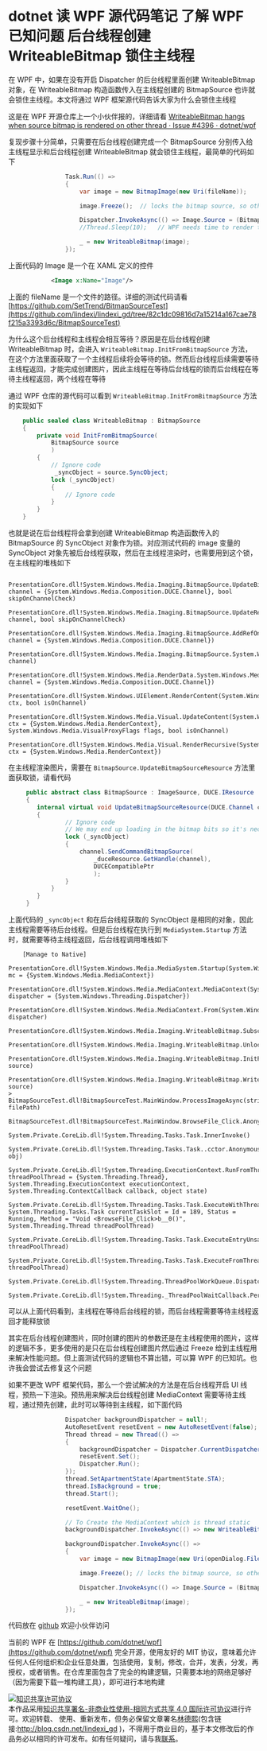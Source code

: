 # dotnet 读 WPF 源代码笔记 了解 WPF 已知问题 后台线程创建 WriteableBitmap 锁住主线程

在 WPF 中，如果在没有开启 Dispatcher 的后台线程里面创建 WriteableBitmap 对象，在 WriteableBitmap 构造函数传入在主线程创建的 BitmapSource 也许就会锁住主线程。本文将通过 WPF 框架源代码告诉大家为什么会锁住主线程

<!--more-->
<!-- CreateTime:2021/4/16 16:53:15 -->

<!-- 发布 -->

这是在 WPF 开源仓库上一个小伙伴报的，详细请看 [WriteableBitmap hangs when source bitmap is rendered on other thread · Issue #4396 · dotnet/wpf](https://github.com/dotnet/wpf/issues/4396 )

复现步骤十分简单，只需要在后台线程创建完成一个 BitmapSource 分别传入给主线程显示和后台线程创建 WriteableBitmap 就会锁住主线程，最简单的代码如下

```csharp
				Task.Run(() =>
				{
					var image = new BitmapImage(new Uri(fileName));

					image.Freeze();  // locks the bitmap source, so other threads can access

					Dispatcher.InvokeAsync(() => Image.Source = (BitmapSource) image);
					//Thread.Sleep(10);   // WPF needs time to render the bitmap. During this period, creating a WriteableBitmap makes the program hang.

					_ = new WriteableBitmap(image);
				});
```

上面代码的 Image 是一个在 XAML 定义的控件

```xml
			<Image x:Name="Image"/>
```

上面的 fileName 是一个文件的路径。详细的测试代码请看 [https://github.com/SetTrend/BitmapSourceTest](https://github.com/lindexi/lindexi_gd/tree/82c1dc09816d7a15214a167cae78f215a3393d6c/BitmapSourceTest)

为什么这个后台线程和主线程会相互等待？原因是在后台线程创建 WriteableBitmap 时，会进入 `WriteableBitmap.InitFromBitmapSource` 方法，在这个方法里面获取了一个主线程后续将会等待的锁。然而后台线程后续需要等待主线程返回，才能完成创建图片，因此主线程在等待后台线程的锁而后台线程在等待主线程返回，两个线程在等待

通过 WPF 仓库的源代码可以看到 `WriteableBitmap.InitFromBitmapSource` 方法的实现如下

```csharp
    public sealed class WriteableBitmap : BitmapSource
    {
        private void InitFromBitmapSource(
            BitmapSource source
            )
        {
        	// Ignore code
        	 _syncObject = source.SyncObject;
            lock (_syncObject)
            {
            	// Ignore code
            }
        }
    }
```

也就是说在后台线程将会拿到创建 WriteableBitmap 构造函数传入的 BitmapSource 的 SyncObject 对象作为锁。对应测试代码的 image 变量的 SyncObject 对象先被后台线程获取，然后在主线程渲染时，也需要用到这个锁，在主线程的堆栈如下

```
 	PresentationCore.dll!System.Windows.Media.Imaging.BitmapSource.UpdateBitmapSourceResource(System.Windows.Media.Composition.DUCE.Channel channel = {System.Windows.Media.Composition.DUCE.Channel}, bool skipOnChannelCheck)
 	PresentationCore.dll!System.Windows.Media.Imaging.BitmapSource.UpdateResource(System.Windows.Media.Composition.DUCE.Channel channel, bool skipOnChannelCheck)
 	PresentationCore.dll!System.Windows.Media.Imaging.BitmapSource.AddRefOnChannelCore(System.Windows.Media.Composition.DUCE.Channel channel = {System.Windows.Media.Composition.DUCE.Channel})
 	PresentationCore.dll!System.Windows.Media.Imaging.BitmapSource.System.Windows.Media.Composition.DUCE.IResource.AddRefOnChannel(System.Windows.Media.Composition.DUCE.Channel channel)
 	PresentationCore.dll!System.Windows.Media.RenderData.System.Windows.Media.Composition.DUCE.IResource.AddRefOnChannel(System.Windows.Media.Composition.DUCE.Channel channel = {System.Windows.Media.Composition.DUCE.Channel})
 	PresentationCore.dll!System.Windows.UIElement.RenderContent(System.Windows.Media.RenderContext ctx, bool isOnChannel)
 	PresentationCore.dll!System.Windows.Media.Visual.UpdateContent(System.Windows.Media.RenderContext ctx = {System.Windows.Media.RenderContext}, System.Windows.Media.VisualProxyFlags flags, bool isOnChannel)
 	PresentationCore.dll!System.Windows.Media.Visual.RenderRecursive(System.Windows.Media.RenderContext ctx = {System.Windows.Media.RenderContext})
```

在主线程渲染图片，需要在 `BitmapSource.UpdateBitmapSourceResource` 方法里面获取锁，请看代码

```csharp
     public abstract class BitmapSource : ImageSource, DUCE.IResource
     {
        internal virtual void UpdateBitmapSourceResource(DUCE.Channel channel, bool skipOnChannelCheck)
        {
                // Ignore code
                // We may end up loading in the bitmap bits so it's necessary to take the sync lock here.
                lock (_syncObject)
                {
                    channel.SendCommandBitmapSource(
                        _duceResource.GetHandle(channel),
                        DUCECompatiblePtr
                        );
                }
            }
        }
     }
```

上面代码的 `_syncObject` 和在后台线程获取的 SyncObject 是相同的对象，因此主线程需要等待后台线程。但是后台线程在执行到 `MediaSystem.Startup` 方法时，就需要等待主线程返回，后台线程调用堆栈如下

```
 	[Manage to Native]	
 	PresentationCore.dll!System.Windows.Media.MediaSystem.Startup(System.Windows.Media.MediaContext mc = {System.Windows.Media.MediaContext})
 	PresentationCore.dll!System.Windows.Media.MediaContext.MediaContext(System.Windows.Threading.Dispatcher dispatcher = {System.Windows.Threading.Dispatcher})
 	PresentationCore.dll!System.Windows.Media.MediaContext.From(System.Windows.Threading.Dispatcher dispatcher)
 	PresentationCore.dll!System.Windows.Media.Imaging.WriteableBitmap.SubscribeToCommittingBatch()
 	PresentationCore.dll!System.Windows.Media.Imaging.WriteableBitmap.Unlock()
 	PresentationCore.dll!System.Windows.Media.Imaging.WriteableBitmap.InitFromBitmapSource(System.Windows.Media.Imaging.BitmapSource source)
 	PresentationCore.dll!System.Windows.Media.Imaging.WriteableBitmap.WriteableBitmap(System.Windows.Media.Imaging.BitmapSource source)
>	BitmapSourceTest.dll!BitmapSourceTest.MainWindow.ProcessImageAsync(string filePath)
 	BitmapSourceTest.dll!BitmapSourceTest.MainWindow.BrowseFile_Click.AnonymousMethod__0()
 	System.Private.CoreLib.dll!System.Threading.Tasks.Task.InnerInvoke()
 	System.Private.CoreLib.dll!System.Threading.Tasks.Task..cctor.AnonymousMethod__277_0(object obj)
 	System.Private.CoreLib.dll!System.Threading.ExecutionContext.RunFromThreadPoolDispatchLoop(System.Threading.Thread threadPoolThread = {System.Threading.Thread}, System.Threading.ExecutionContext executionContext, System.Threading.ContextCallback callback, object state)
 	System.Private.CoreLib.dll!System.Threading.Tasks.Task.ExecuteWithThreadLocal(ref System.Threading.Tasks.Task currentTaskSlot = Id = 189, Status = Running, Method = "Void <BrowseFile_Click>b__0()", System.Threading.Thread threadPoolThread)
 	System.Private.CoreLib.dll!System.Threading.Tasks.Task.ExecuteEntryUnsafe(System.Threading.Thread threadPoolThread)
 	System.Private.CoreLib.dll!System.Threading.Tasks.Task.ExecuteFromThreadPool(System.Threading.Thread threadPoolThread)
 	System.Private.CoreLib.dll!System.Threading.ThreadPoolWorkQueue.Dispatch()
 	System.Private.CoreLib.dll!System.Threading._ThreadPoolWaitCallback.PerformWaitCallback()
```

可以从上面代码看到，主线程在等待后台线程的锁，而后台线程需要等待主线程返回才能释放锁

其实在后台线程创建图片，同时创建的图片的参数还是在主线程使用的图片，这样的逻辑不多，更多使用的是只在后台线程创建图片然后通过 Freeze 给到主线程用来解决性能问题。但上面测试代码的逻辑也不算出错，可以算 WPF 的已知坑。也许我会尝试去修复这个问题

如果不更改 WPF 框架代码，那么一个尝试解决的方法是在后台线程开启 UI 线程，预热一下渲染。预热用来解决后台线程创建 MediaContext 需要等待主线程，通过预先创建，此时可以等待到主线程，如下面代码

```csharp
				Dispatcher backgroundDispatcher = null!;
				AutoResetEvent resetEvent = new AutoResetEvent(false);
				Thread thread = new Thread(() =>
				{
					backgroundDispatcher = Dispatcher.CurrentDispatcher;
					resetEvent.Set();
					Dispatcher.Run();
				});
				thread.SetApartmentState(ApartmentState.STA);
				thread.IsBackground = true;
				thread.Start();

				resetEvent.WaitOne();

				// To Create the MediaContext which is thread static
				backgroundDispatcher.InvokeAsync(() => new WriteableBitmap(1, 1, 96, 96, PixelFormats.Bgr32, null));

				backgroundDispatcher.InvokeAsync(() =>
				{
					var image = new BitmapImage(new Uri(openDialog.FileName));

					image.Freeze(); // locks the bitmap source, so other threads can access

					Dispatcher.InvokeAsync(() => Image.Source = (BitmapSource) image);

					_ = new WriteableBitmap(image);
				});
```

代码放在 [github](https://github.com/lindexi/lindexi_gd/tree/0a8ac8dd9a61599dfa8624f73dfd22fd4b1bc539/BitmapSourceTest) 欢迎小伙伴访问

<!-- 
6713

Why the background task will dead lock? Because the background task will get the lock in `WriteableBitmap.InitFromBitmapSource` method.

```csharp
    public sealed class WriteableBitmap : BitmapSource
    {
        private void InitFromBitmapSource(
            BitmapSource source
            )
        {
        	// Ignore code
        	 _syncObject = source.SyncObject;
            lock (_syncObject)
            {
            	// Ignore code
            }
        }
    }
```

And the `source` is a TransformedBitmap which was created in `ProcessImageAsync` method and running in background task.

```csharp
// The Demo code
		private void ProcessImageAsync(string filePath)
		{
			TransformedBitmap tb = new TransformedBitmap(new BitmapImage(new Uri(filePath)), new RotateTransform(90));

			CopyBitmapSourceToUi(tb);

			_ = new WriteableBitmap(tb);
		}
```

But the `source.SyncObject` will be used in main thread when Render.

```
 	PresentationCore.dll!System.Windows.Media.Imaging.BitmapSource.UpdateBitmapSourceResource(System.Windows.Media.Composition.DUCE.Channel channel = {System.Windows.Media.Composition.DUCE.Channel}, bool skipOnChannelCheck)
 	PresentationCore.dll!System.Windows.Media.Imaging.BitmapSource.UpdateResource(System.Windows.Media.Composition.DUCE.Channel channel, bool skipOnChannelCheck)
 	PresentationCore.dll!System.Windows.Media.Imaging.BitmapSource.AddRefOnChannelCore(System.Windows.Media.Composition.DUCE.Channel channel = {System.Windows.Media.Composition.DUCE.Channel})
 	PresentationCore.dll!System.Windows.Media.Imaging.BitmapSource.System.Windows.Media.Composition.DUCE.IResource.AddRefOnChannel(System.Windows.Media.Composition.DUCE.Channel channel)
 	PresentationCore.dll!System.Windows.Media.RenderData.System.Windows.Media.Composition.DUCE.IResource.AddRefOnChannel(System.Windows.Media.Composition.DUCE.Channel channel = {System.Windows.Media.Composition.DUCE.Channel})
 	PresentationCore.dll!System.Windows.UIElement.RenderContent(System.Windows.Media.RenderContext ctx, bool isOnChannel)
 	PresentationCore.dll!System.Windows.Media.Visual.UpdateContent(System.Windows.Media.RenderContext ctx = {System.Windows.Media.RenderContext}, System.Windows.Media.VisualProxyFlags flags, bool isOnChannel)
 	PresentationCore.dll!System.Windows.Media.Visual.RenderRecursive(System.Windows.Media.RenderContext ctx = {System.Windows.Media.RenderContext})
```

The main thread will use the same SyncObject in BitmapSource.UpdateBitmapSourceResource

```csharp
     public abstract class BitmapSource : ImageSource, DUCE.IResource
     {
        internal virtual void UpdateBitmapSourceResource(DUCE.Channel channel, bool skipOnChannelCheck)
        {
                // Ignore code
                // We may end up loading in the bitmap bits so it's necessary to take the sync lock here.
                lock (_syncObject)
                {
                    channel.SendCommandBitmapSource(
                        _duceResource.GetHandle(channel),
                        DUCECompatiblePtr
                        );
                }
            }
        }
     }
```


The main thread will waitting the `_syncObject` which be used in background task in `WriteableBitmap.InitFromBitmapSource` method.

But the background task now waitting the main thread in `MediaSystem.Startup`. So the main thread wait background task to release the `_syncObject` lock and the background task wait main thread. -->

当前的 WPF 在 [https://github.com/dotnet/wpf](https://github.com/dotnet/wpf) 完全开源，使用友好的 MIT 协议，意味着允许任何人任何组织和企业任意处置，包括使用，复制，修改，合并，发表，分发，再授权，或者销售。在仓库里面包含了完全的构建逻辑，只需要本地的网络足够好（因为需要下载一堆构建工具），即可进行本地构建

<a rel="license" href="http://creativecommons.org/licenses/by-nc-sa/4.0/"><img alt="知识共享许可协议" style="border-width:0" src="https://licensebuttons.net/l/by-nc-sa/4.0/88x31.png" /></a><br />本作品采用<a rel="license" href="http://creativecommons.org/licenses/by-nc-sa/4.0/">知识共享署名-非商业性使用-相同方式共享 4.0 国际许可协议</a>进行许可。欢迎转载、 使用、重新发布，但务必保留文章署名[林德熙](http://blog.csdn.net/lindexi_gd)(包含链接:http://blog.csdn.net/lindexi_gd )，不得用于商业目的，基于本文修改后的作品务必以相同的许可发布。如有任何疑问，请与我[联系](mailto:lindexi_gd@163.com)。  
